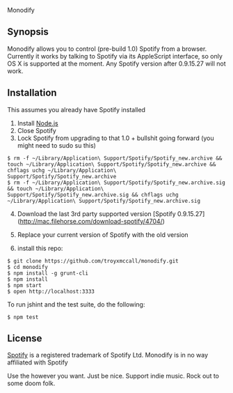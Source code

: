 Monodify

## Synopsis

Monodify allows you to control (pre-build 1.0) Spotify from a browser. Currently it works
by talking to Spotify via its AppleScript interface, so only OS X is supported
at the moment. Any Spotify version after 0.9.15.27 will not work.

## Installation

This assumes you already have Spotify installed

1. Install [Node.js](http://nodejs.org/)
2. Close Spotify
3. Lock Spotify from upgrading to that 1.0 + bullshit going forward (you might need to sudo su this)
```
$ rm -f ~/Library/Application\ Support/Spotify/Spotify_new.archive && touch ~/Library/Application\ Support/Spotify/Spotify_new.archive && chflags uchg ~/Library/Application\ Support/Spotify/Spotify_new.archive
$ rm -f ~/Library/Application\ Support/Spotify/Spotify_new.archive.sig && touch ~/Library/Application\ Support/Spotify/Spotify_new.archive.sig && chflags uchg ~/Library/Application\ Support/Spotify/Spotify_new.archive.sig
```

4. Download the last 3rd party supported version [Spotify 0.9.15.27] (http://mac.filehorse.com/download-spotify/4704/)
5. Replace your current version of Spotify with the old version

6. install this repo:

```
$ git clone https://github.com/troyxmccall/monodify.git
$ cd monodify
$ npm install -g grunt-cli
$ npm install
$ npm start
$ open http://localhost:3333
```

To run jshint and the test suite, do the following:

```
$ npm test
```


## License

[Spotify](http://www.spotify.com) is a registered trademark of Spotify Ltd.
Monodify is in no way affiliated with Spotify

Use the however you want. Just be nice. Support indie music. Rock out to some doom folk.
